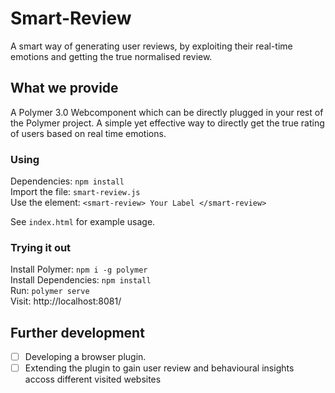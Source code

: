 # Smart-Review

A smart way of generating user reviews, by exploiting their real-time emotions and getting the true normalised review.

## What we provide
A Polymer 3.0 Webcomponent which can be directly plugged in your rest of the Polymer project. A simple yet effective way to directly get the true rating of users based on real time emotions.

### Using
Dependencies: `npm install`  
Import the file: `smart-review.js`  
Use the element:  `<smart-review> Your Label </smart-review>`  

See `index.html` for example usage.  

### Trying it out
Install Polymer: `npm i -g polymer`  
Install Dependencies: `npm install`  
Run: `polymer serve`  
Visit: http://localhost:8081/

## Further development

- [ ] Developing a browser plugin.
- [ ] Extending the plugin to gain user review and behavioural insights accoss different visited websites
